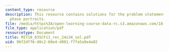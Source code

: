 ```yaml
---
content_type: resource
description: This resource contains solutions for the problem statements related to
  phase portraits.
file: /media/https%3A/open-learning-course-data-rc.s3.amazonaws.com/18-03sc-differential-equations-fall-2011/96f2dff6d0c268e4d081f7fa5a9e4a02_MIT18_03SCF11_rec_24s34_sol.pdf
file_type: application/pdf
resourcetype: Document
title: MIT18_03SCF11_rec_24s34_sol.pdf
uid: 96f2dff6-d0c2-68e4-d081-f7fa5a9e4a02
---
```

